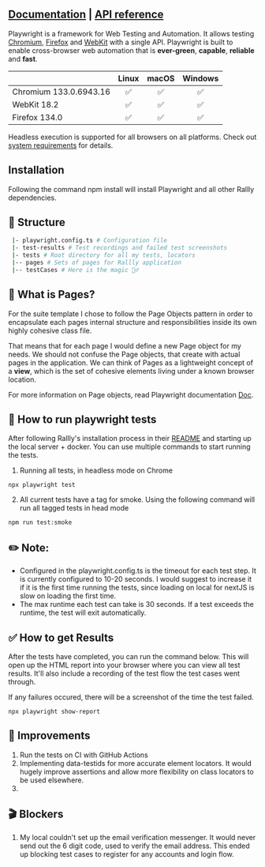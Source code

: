 ## [Documentation](https://playwright.dev) | [API reference](https://playwright.dev/docs/api/class-playwright)

Playwright is a framework for Web Testing and Automation. It allows testing [Chromium](https://www.chromium.org/Home), [Firefox](https://www.mozilla.org/en-US/firefox/new/) and [WebKit](https://webkit.org/) with a single API. Playwright is built to enable cross-browser web automation that is **ever-green**, **capable**, **reliable** and **fast**.

|                                                                      |       Linux        |       macOS        |      Windows       |
| :------------------------------------------------------------------- | :----------------: | :----------------: | :----------------: |
| Chromium <!-- GEN:chromium-version -->133.0.6943.16<!-- GEN:stop --> | :white_check_mark: | :white_check_mark: | :white_check_mark: |
| WebKit <!-- GEN:webkit-version -->18.2<!-- GEN:stop -->              | :white_check_mark: | :white_check_mark: | :white_check_mark: |
| Firefox <!-- GEN:firefox-version -->134.0<!-- GEN:stop -->           | :white_check_mark: | :white_check_mark: | :white_check_mark: |

Headless execution is supported for all browsers on all platforms. Check out [system requirements](https://playwright.dev/docs/intro#system-requirements) for details.

## Installation

Following the command npm install will install Playwright and all other Rallly dependencies.

## 📁 Structure

```sh
 |- playwright.config.ts # Configuration file
 |- test-results # Test recordings and failed test screenshots
 |- tests # Root directory for all my tests, locators
 |-- pages # Sets of pages for Rallly application
 |-- testCases # Here is the magic 🧙‍♂️
```

## 📜 What is Pages?

For the suite template I chose to follow the Page Objects pattern in order to encapsulate each pages internal structure and responsibilities inside its own highly cohesive class file.

That means that for each page I would define a new Page object for my needs. We should not confuse the Page objects, that create with actual pages in the application. We can think of Pages as a lightweight concept of a **view**, which is the set of cohesive elements living under a known browser location.

For more information on Page objects, read Playwright documentation [Doc](https://playwright.dev/docs/pom).

## 🧰 How to run playwright tests

After following Rallly's installation process in their [README](../README.md) and starting up the local server + docker. You can use multiple commands to start running the tests.

1. Running all tests, in headless mode on Chrome

```
npx playwright test
```

2. All current tests have a tag for smoke. Using the following command will run all tagged tests in head mode

```
npm run test:smoke
```

## :pencil2: Note:

- Configured in the playwright.config.ts is the timeout for each test step. It is currently configured to 10-20 seconds. I would suggest to increase it if it is the first time running the tests, since loading on local for nextJS is slow on loading the first time.
- The max runtime each test can take is 30 seconds. If a test exceeds the runtime, the test will exit automatically.

## ✅ How to get Results

After the tests have completed, you can run the command below. This will open up the HTML report into your browser where you can view all test results. It'll also include a recording of the test flow the test cases went through.

If any failures occured, there will be a screenshot of the time the test failed.

```
npx playwright show-report
```

## 🔨 Improvements

1. Run the tests on CI with GitHub Actions
2. Implementing data-testids for more accurate element locators. It would hugely improve assertions and allow more flexibility on class locators to be used elsewhere.
3.

## 🎬 Blockers

1. My local couldn't set up the email verification messenger. It would never send out the 6 digit code, used to verify the email address. This ended up blocking test cases to register for any accounts and login flow.

